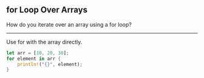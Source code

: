 ## for Loop Over Arrays

How do you iterate over an array using a for loop?

---

Use for with the array directly.

```rust
let arr = [10, 20, 30];
for element in arr {
    println!("{}", element);
}
```

